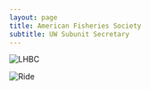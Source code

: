 ```yaml
---
layout: page
title: American Fisheries Society
subtitle: UW Subunit Secretary
---
```



![LHBC](/assets/img/IMG_0223.JPG)



![Ride](/assets/img/ride.png)
